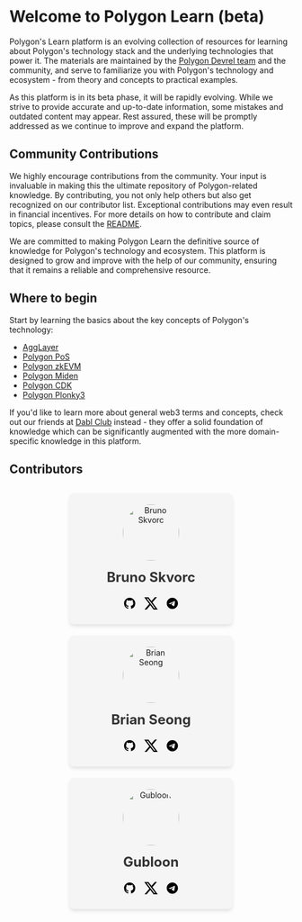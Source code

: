 # Welcome to Polygon Learn (beta)

Polygon's Learn platform is an evolving collection of resources for learning
about Polygon's technology stack and the underlying technologies that power it.
The materials are maintained by the
[Polygon Devrel team](https://polygon.technology/community/meet-the-devrel) and
the community, and serve to familiarize you with Polygon's technology and
ecosystem - from theory and concepts to practical examples.

As this platform is in its beta phase, it will be rapidly evolving. While we
strive to provide accurate and up-to-date information, some mistakes and
outdated content may appear. Rest assured, these will be promptly addressed as
we continue to improve and expand the platform.

## Community Contributions

We highly encourage contributions from the community. Your input is invaluable
in making this the ultimate repository of Polygon-related knowledge. By
contributing, you not only help others but also get recognized on our
contributor list. Exceptional contributions may even result in financial
incentives. For more details on how to contribute and claim topics, please
consult the [README](https://github.com/0xPolygon/devrel-docs).

We are committed to making Polygon Learn the definitive source of knowledge for
Polygon's technology and ecosystem. This platform is designed to grow and
improve with the help of our community, ensuring that it remains a reliable and
comprehensive resource.

## Where to begin

Start by learning the basics about the key concepts of Polygon's technology:

- [AggLayer](agglayer/overview.md)
- [Polygon PoS](pos/overview.md)
- [Polygon zkEVM](zkevm/overview.md)
- [Polygon Miden](miden/overview.md)
- [Polygon CDK](cdk/overview.md)
- [Polygon Plonky3](plonky3/overview.md)

If you'd like to learn more about general web3 terms and concepts, check out our
friends at [Dabl Club](https://dabl.club) instead - they offer a solid
foundation of knowledge which can be significantly augmented with the more
domain-specific knowledge in this platform.

## Contributors

<style>
.contributor-grid {
    display: flex;
    flex-wrap: wrap;
    justify-content: center;
    gap: 20px;
    margin-top: 30px;
}

.contributor-card {
    background-color: #f5f5f5;
    border-radius: 8px;
    padding: 20px;
    width: 250px;
    min-width: 200px;
    max-width: 300px;
    box-shadow: 0 4px 6px rgba(0, 0, 0, 0.1);
    text-align: center;
}

.contributor-card img {
    width: 100px;
    height: 100px;
    border-radius: 50%;
    margin-bottom: 10px;
}

.contributor-card h3 {
    margin: 0 0 10px 0;
}
.contributor-card a {
    display: inline-block;
    margin: 5px;
    color: #333;
    text-decoration: none;
    font-size: 24px;
}

.contributor-card a:hover {
    opacity: 0.7;
}

.contributor-card .material-icons {
    font-size: 24px;
}

.telegram-icon {
    display: inline-block;
    width: 24px;
    height: 24px;
    background-image: url("data:image/svg+xml,%3Csvg xmlns='http://www.w3.org/2000/svg' width='24' height='24' viewBox='0 0 24 24'%3E%3Cpath fill='currentColor' d='M12 2C6.48 2 2 6.48 2 12s4.48 10 10 10s10-4.48 10-10S17.52 2 12 2m4.64 6.8c-.15 1.58-.8 5.42-1.13 7.19c-.14.75-.42 1-.68 1.03c-.58.05-1.02-.38-1.58-.75c-.88-.58-1.38-.94-2.23-1.5c-.99-.65-.35-1.01.22-1.59c.15-.15 2.71-2.48 2.76-2.69a.2.2 0 0 0-.05-.18c-.06-.05-.14-.03-.21-.02c-.09.02-1.49.95-4.22 2.79c-.4.27-.76.41-1.08.4c-.36-.01-1.04-.2-1.55-.37c-.63-.2-1.12-.31-1.08-.66c.02-.18.27-.36.74-.55c2.92-1.27 4.86-2.11 5.83-2.51c2.78-1.16 3.35-1.36 3.73-1.36c.08 0 .27.02.39.12c.1.08.13.19.14.27c-.01.06.01.24 0 .38'/%3E%3C/svg%3E");
    background-size: contain;
    background-repeat: no-repeat;
    background-position: center;
}

.github-icon {
    display: inline-block;
    width: 24px;
    height: 24px;
    background-image: url("data:image/svg+xml,%3Csvg xmlns='http://www.w3.org/2000/svg' width='24' height='24' viewBox='0 0 24 24'%3E%3Cpath fill='currentColor' d='M12.001 2c-5.525 0-10 4.475-10 10a9.99 9.99 0 0 0 6.837 9.488c.5.087.688-.213.688-.476c0-.237-.013-1.024-.013-1.862c-2.512.463-3.162-.612-3.362-1.175c-.113-.288-.6-1.175-1.025-1.413c-.35-.187-.85-.65-.013-.662c.788-.013 1.35.725 1.538 1.025c.9 1.512 2.337 1.087 2.912.825c.088-.65.35-1.087.638-1.337c-2.225-.25-4.55-1.113-4.55-4.938c0-1.088.387-1.987 1.025-2.687c-.1-.25-.45-1.275.1-2.65c0 0 .837-.263 2.75 1.024a9.3 9.3 0 0 1 2.5-.337c.85 0 1.7.112 2.5.337c1.913-1.3 2.75-1.024 2.75-1.024c.55 1.375.2 2.4.1 2.65c.637.7 1.025 1.587 1.025 2.687c0 3.838-2.337 4.688-4.562 4.938c.362.312.675.912.675 1.85c0 1.337-.013 2.412-.013 2.75c0 .262.188.574.688.474A10.02 10.02 0 0 0 22 12c0-5.525-4.475-10-10-10'/%3E%3C/svg%3E");
    background-size: contain;
    background-repeat: no-repeat;
    background-position: center;
}

.twitter-icon {
    display: inline-block;
    width: 24px;
    height: 24px;
    background-image: url("data:image/svg+xml,%3Csvg xmlns='http://www.w3.org/2000/svg' width='14' height='14' viewBox='0 0 14 14'%3E%3Cg fill='none'%3E%3Cg clip-path='url(%23primeTwitter0)'%3E%3Cpath fill='currentColor' d='M11.025.656h2.147L8.482 6.03L14 13.344H9.68L6.294 8.909l-3.87 4.435H.275l5.016-5.75L0 .657h4.43L7.486 4.71zm-.755 11.4h1.19L3.78 1.877H2.504z'/%3E%3C/g%3E%3Cdefs%3E%3CclipPath id='primeTwitter0'%3E%3Cpath fill='%23fff' d='M0 0h14v14H0z'/%3E%3C/clipPath%3E%3C/defs%3E%3C/g%3E%3C/svg%3E");
    background-size: contain;
    background-repeat: no-repeat;
    background-position: center;
}
</style>

<div class="contributor-grid">
    <div class="contributor-card">
        <img src="https://github.com/swader.png" alt="Bruno Skvorc">
        <h3><a href="https://github.com/swader">Bruno Skvorc</a></h3>
        <a href="https://github.com/swader"><span class="github-icon"></span></a>
        <a href="https://x.com/bitfalls"><span class="twitter-icon"></span></a>
        <a href="https://t.me/swader"><span class="telegram-icon"></span></a>
    </div>
    <div class="contributor-card">
        <img src="https://github.com/BrianSeong99.png" alt="Brian Seong">
        <h3><a href="https://github.com/BrianSeong99">Brian Seong</a></h3>
        <a href="https://github.com/BrianSeong99"><span class="github-icon"></span></a>
        <a href="https://x.com/BrianSeong99"><span class="twitter-icon"></span></a>
        <a href="https://t.me/BrianSeong99"><span class="telegram-icon"></span></a>
    </div>
    <div class="contributor-card">
        <img src="https://github.com/gubloon.png" alt="Gubloon">
        <h3><a href="https://github.com/gubloon">Gubloon</a></h3>
        <a href="https://github.com/gubloon"><span class="github-icon"></span></a>
        <a href="https://x.com/gubloon"><span class="twitter-icon"></span></a>
        <a href="https://t.me/gubloon"><span class="telegram-icon"></span></a>
    </div>
</div>
